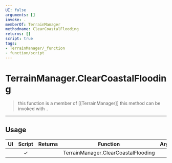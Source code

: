 ```yaml
---
UI: false
arguments: []
invoke: .
memberOf: TerrainManager
methodname: ClearCoastalFlooding
returns: []
script: true
tags:
- TerrainManager/_function
- function/script
---
```

# TerrainManager.ClearCoastalFlooding
> this function is a member of [[TerrainManager]]
> this method can be invoked with `.`
-----
## Usage
|  UI | Script | Returns | Function | Arguments |
|:---:|:------:|-------:|:--------:|:---------|
| |✓||TerrainManager.ClearCoastalFlooding||
